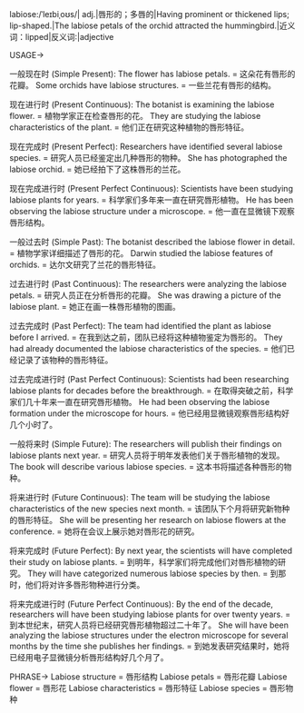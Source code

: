 labiose:/ˈleɪbiˌoʊs/| adj.|唇形的；多唇的|Having prominent or thickened lips; lip-shaped.|The labiose petals of the orchid attracted the hummingbird.|近义词：lipped|反义词:|adjective

USAGE->

一般现在时 (Simple Present):
The flower has labiose petals. = 这朵花有唇形的花瓣。
Some orchids have labiose structures. = 一些兰花有唇形的结构。

现在进行时 (Present Continuous):
The botanist is examining the labiose flower. = 植物学家正在检查唇形的花。
They are studying the labiose characteristics of the plant. = 他们正在研究这种植物的唇形特征。

现在完成时 (Present Perfect):
Researchers have identified several labiose species. = 研究人员已经鉴定出几种唇形的物种。
She has photographed the labiose orchid. = 她已经拍下了这株唇形的兰花。

现在完成进行时 (Present Perfect Continuous):
Scientists have been studying labiose plants for years. = 科学家们多年来一直在研究唇形植物。
He has been observing the labiose structure under a microscope. = 他一直在显微镜下观察唇形结构。

一般过去时 (Simple Past):
The botanist described the labiose flower in detail. = 植物学家详细描述了唇形的花。
Darwin studied the labiose features of orchids. = 达尔文研究了兰花的唇形特征。

过去进行时 (Past Continuous):
The researchers were analyzing the labiose petals. = 研究人员正在分析唇形的花瓣。
She was drawing a picture of the labiose plant. = 她正在画一株唇形植物的图画。

过去完成时 (Past Perfect):
The team had identified the plant as labiose before I arrived. = 在我到达之前，团队已经将这种植物鉴定为唇形的。
They had already documented the labiose characteristics of the species. = 他们已经记录了该物种的唇形特征。


过去完成进行时 (Past Perfect Continuous):
Scientists had been researching labiose plants for decades before the breakthrough. = 在取得突破之前，科学家们几十年来一直在研究唇形植物。
He had been observing the labiose formation under the microscope for hours. = 他已经用显微镜观察唇形结构好几个小时了。

一般将来时 (Simple Future):
The researchers will publish their findings on labiose plants next year. = 研究人员将于明年发表他们关于唇形植物的发现。
The book will describe various labiose species. = 这本书将描述各种唇形的物种。

将来进行时 (Future Continuous):
The team will be studying the labiose characteristics of the new species next month. = 该团队下个月将研究新物种的唇形特征。
She will be presenting her research on labiose flowers at the conference. = 她将在会议上展示她对唇形花的研究。

将来完成时 (Future Perfect):
By next year, the scientists will have completed their study on labiose plants. = 到明年，科学家们将完成他们对唇形植物的研究。
They will have categorized numerous labiose species by then. = 到那时，他们将对许多唇形物种进行分类。


将来完成进行时 (Future Perfect Continuous):
By the end of the decade, researchers will have been studying labiose plants for over twenty years. = 到本世纪末，研究人员将已经研究唇形植物超过二十年了。
She will have been analyzing the labiose structures under the electron microscope for several months by the time she publishes her findings. = 到她发表研究结果时，她将已经用电子显微镜分析唇形结构好几个月了。

PHRASE->
Labiose structure = 唇形结构
Labiose petals = 唇形花瓣
Labiose flower = 唇形花
Labiose characteristics = 唇形特征
Labiose species = 唇形物种
